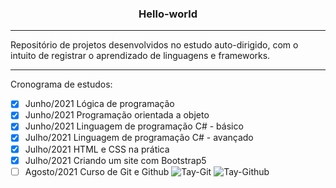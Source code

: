 <h3 align="center"> Hello-world </h3>
<hr>
<p>Repositório de projetos desenvolvidos no estudo auto-dirigido, com o intuito de registrar o aprendizado de linguagens e frameworks.<p>
<hr>

Cronograma de estudos:
- [x] Junho/2021 Lógica de programação
- [x] Junho/2021 Programação orientada a objeto 
- [x] Junho/2021 Linguagem de programação C# - básico
- [x] Julho/2021 Linguagem de programação C# - avançado
- [x] Julho/2021 HTML e CSS na prática
- [x] Julho/2021 Criando um site com Bootstrap5
- [ ] Agosto/2021 Curso de Git e Github ![Tay-Git](https://img.shields.io/badge/Git-F05032?style=for-the-badge&logo=git&logoColor=white) ![Tay-Github](https://img.shields.io/badge/GitHub-100000?style=for-the-badge&logo=github&logoColor=white)